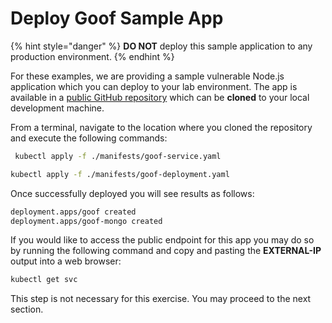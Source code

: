 # Deploy Goof Sample App

{% hint style="danger" %}
**DO NOT** deploy this sample application to any production environment.
{% endhint %}

For these examples, we are providing a sample vulnerable Node.js application which you can deploy to your lab environment. The app is available in a [public GitHub repository](https://github.com/snyk-partners/k8s-goof) which can be **cloned** to your local development machine.

From a terminal, navigate to the location where you cloned the repository and execute the following commands:

```bash
 kubectl apply -f ./manifests/goof-service.yaml
```

```bash
kubectl apply -f ./manifests/goof-deployment.yaml
```

Once successfully deployed you will see results as follows:

```bash
deployment.apps/goof created
deployment.apps/goof-mongo created
```

If you would like to access the public endpoint for this app you may do so by running the following command and copy and pasting the **EXTERNAL-IP** output into a web browser:

```bash
kubectl get svc
```

This step is not necessary for this exercise. You may proceed to the next section.

